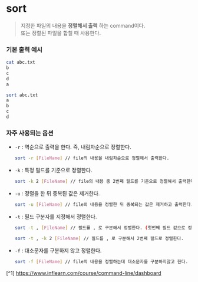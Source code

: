 # sort
> 지정한 파일의 내용을 **정렬해서 출력** 하는 command이다.<br>
> 또는 정렬된 파일을 합칠 때 사용한다.

### 기본 출력 예시
```bash
cat abc.txt
b
c
d
a

sort abc.txt
a
b
c
d
```

### 자주 사용되는 옵션
- `-r` : 역순으로 출력을 한다. 즉, 내림차순으로 정렬한다.
    ```bash
    sort -r [FileName] // file의 내용을 내림차순으로 정렬해서 출력한다.
    ```

- `-k` : 특정 필드를 기준으로 정렬한다.
    ```bash
    sort -k 2 [FileName] // file의 내용 중 2번째 필드를 기준으로 정렬해서 출력한다.
    ```

- `-u` : 정렬을 한 뒤 중복된 값은 제거한다.
    ```bash
    sort -u [FileName] // file의 내용을 정렬한 뒤 중복되는 값은 제거하고 출력한다.
    ```

- `-t` : 필드 구분자를 지정해서 정렬한다.
    ```bash
    sort -t , [FileName] // 필드를 , 로 구분해서 정렬한다. (첫번째 필드 값으로 정렬)

    sort -t , -k 2 [FileName] // 필드를 , 로 구분해서 2번째 필드로 정렬한다.
    ```

- `-f` : 대소문자를 구분하지 않고 정렬한다.
    ```bash
    sort -f [FileName] // file의 내용을 정렬하는데 대소문자를 구분하지않고 한다.
    ```

[^1] https://www.inflearn.com/course/command-line/dashboard
